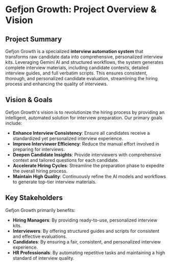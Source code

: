 # Gefjon Growth: Project Overview & Vision

## Project Summary

Gefjon Growth is a specialized **interview automation system** that transforms raw candidate data into comprehensive, personalized interview kits. Leveraging Gemini AI and structured workflows, the system generates complete interview materials, including candidate contexts, detailed interview guides, and full verbatim scripts. This ensures consistent, thorough, and personalized candidate evaluation, streamlining the hiring process and enhancing the quality of interviews.

## Vision & Goals

Gefjon Growth's vision is to revolutionize the hiring process by providing an intelligent, automated solution for interview preparation. Our primary goals include:

*   **Enhance Interview Consistency**: Ensure all candidates receive a standardized yet personalized interview experience.
*   **Improve Interviewer Efficiency**: Reduce the manual effort involved in preparing for interviews.
*   **Deepen Candidate Insights**: Provide interviewers with comprehensive context and tailored questions for each candidate.
*   **Accelerate Hiring Cycles**: Streamline the preparation phase to expedite the overall hiring process.
*   **Maintain High Quality**: Continuously refine the AI models and workflows to generate top-tier interview materials.

## Key Stakeholders

Gefjon Growth primarily benefits:

*   **Hiring Managers**: By providing ready-to-use, personalized interview kits.
*   **Interviewers**: By offering structured guides and scripts for consistent and effective evaluations.
*   **Candidates**: By ensuring a fair, consistent, and personalized interview experience.
*   **HR Professionals**: By automating repetitive tasks and maintaining a high standard of interview quality.

<!-- overview.md last updated from commit: 64fb3086b3a467d041068352872f75484f2d2a47 -->
